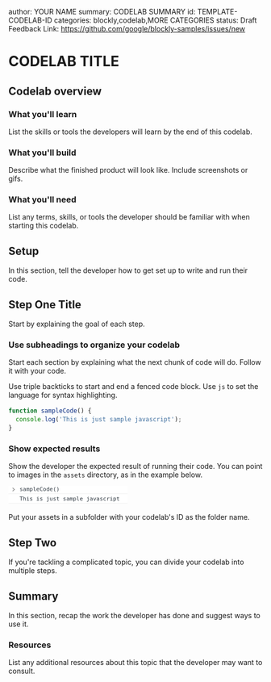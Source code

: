 author: YOUR NAME
summary: CODELAB SUMMARY
id: TEMPLATE-CODELAB-ID
categories: blockly,codelab,MORE CATEGORIES
status: Draft
Feedback Link: https://github.com/google/blockly-samples/issues/new

# CODELAB TITLE

## Codelab overview

### What you'll learn
List the skills or tools the developers will learn by the end of this codelab.

### What you'll build
Describe what the finished product will look like.  Include screenshots or gifs.

### What you'll need
List any terms, skills, or tools the developer should be familiar with when starting this codelab.

## Setup

In this section, tell the developer how to get set up to write and run their code.

## Step One Title
Start by explaining the goal of each step.

### Use subheadings to organize your codelab

Start each section by explaining what the next chunk of code will do. Follow it with your code.

Use triple backticks to start and end a fenced code block. Use `js` to set the language for syntax highlighting.

```js
function sampleCode() {
  console.log('This is just sample javascript');
}
```

### Show expected results

Show the developer the expected result of running their code.  You can point to images in the `assets` directory, as in the example below.

![A console log from running the sample code](assets/TEMPLATE-CODELAB-ID/run_sample_code.png)

Put your assets in a subfolder with your codelab's ID as the folder name.

## Step Two

If you're tackling a complicated topic, you can divide your codelab into multiple steps.

## Summary
In this section, recap the work the developer has done and suggest ways to use it.

### Resources
List any additional resources about this topic that the developer may want to consult.

